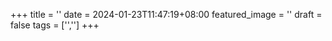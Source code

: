 +++
title = ''
date = 2024-01-23T11:47:19+08:00
featured_image = ''
draft = false
tags = ['','']
+++